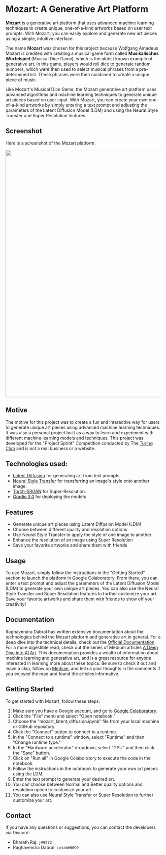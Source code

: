 # Mozart: A Generative Art Platform


**Mozart** is a generative art platform that uses advanced machine learning techniques to create unique, one-of-a-kind artworks based on user text prompts. With Mozart, you can easily explore and generate new art pieces using a simple, intuitive interface.

The name **Mozart** was chosen for this project because Wolfgang Amadeus Mozart is credited with creating a musical game form called **Musikalisches Würfelspiel** (Musical Dice Game), which is the oldest known example of generative art. In this game, players would roll dice to generate random numbers, which were then used to select musical phrases from a pre-determined list. These phrases were then combined to create a unique piece of music.

Like Mozart's Musical Dice Game, the Mozart generative art platform uses advanced algorithms and machine learning techniques to generate unique art pieces based on user input. With Mozart, you can create your own one-of-a-kind artworks by simply entering a text prompt and adjusting the parameters of the Latent Diffusion Model (LDM) and using the Neural Style Transfer and Super Resolution features.

## Screenshot

Here is a screenshot of the Mozart platform:

<p align="center">
<img src="img.jpg" width="800">
</p>

## Motive

The motive for this project was to create a fun and interactive way for users to generate unique art pieces using advanced machine learning techniques. It was also a personal project built as a way to learn and experiment with different machine learning models and techniques. This project was developed for the "Project Sprint" Competition conducted by The [Turing Club](https://theturingclub.in) and is not a real business or a website.

## Technologies used:

* [Latent Diffusion](https://github.com/CompVis/latent-diffusion) for generating art from text prompts.
* [Neural Style Transfer](https://www.tensorflow.org/tutorials/generative/style_transfer) for transferring an image's style onto another image.
* [Torch-SRGAN](https://deepai.org/machine-learning-model/torch-srgan) for Super-Resolution.
* [Gradio 3.0](https://www.gradio.app/) for deploying the models

## Features

- Generate unique art pieces using Latent Diffusion Model (LDM)
- Choose between different quality and resolution options
- Use Neural Style Transfer to apply the style of one image to another
- Enhance the resolution of an image using Super Resolution
- Save your favorite artworks and share them with friends

## Usage

To use Mozart, simply follow the instructions in the "Getting Started" section to launch the platform in Google Colaboratory. From there, you can enter a text prompt and adjust the parameters of the Latent Diffusion Model (LDM) to generate your own unique art pieces. You can also use the Neural Style Transfer and Super Resolution features to further customize your art. Save your favorite artworks and share them with friends to show off your creativity!

## Documentation

Raghavendra Dabral has written extensive documentation about the technologies behind the Mozart platform and generative art in general. For a deep dive into the technical details, check out the [Official Documentation](https://github.com/bharathraj-v/art_project/blob/main/documentation%20-%20mozart/documentation%20-%20mozart.md). For a more digestible read, check out the series of Medium articles [A Deep Dive into AI Art](https://medium.com/@raghav-i/a-deep-dive-into-ai-art-introduction-3fc811a24d45). This documentation provides a wealth of information about machine learning and generative art, and is a great resource for anyone interested in learning more about these topics. Be sure to check it out and leave a clap, follow on [Medium](https://medium.com/@raghav-i), and tell us your thoughts in the comments if you enjoyed the read and found the articles informative.

## Getting Started

To get started with Mozart, follow these steps:

1. Make sure you have a Google account, and go to [Google Colaboratory](https://colab.research.google.com/).
2. Click the "File" menu and select "Open notebook."
3. Choose the "mozart_latent_diffusion.ipynb" file from your local machine or GitHub repository.
4. Click the "Connect" button to connect to a runtime.
5. In the "Connect to a runtime" window, select "Runtime" and then "Change runtime type."
6. In the "Hardware accelerator" dropdown, select "GPU" and then click the "Save" button.
7. Click on "Run all" in Google Colaboratory to execute the code in the notebook.
8. Follow the instructions in the notebook to generate your own art pieces using the LDM. 
9. Enter the text prompt to generate your desired art. 
10. You can choose between Normal and Better quality options and resolution option to customize your art.
11. You can also use Neural Style Transfer or Super Resolution to further customize your art.


## Contact

If you have any questions or suggestions, you can contact the developers via Discord:

- Bharath Raj: ```j#9272```
- Raghavendra Dabral: ```ixtab#0099```
